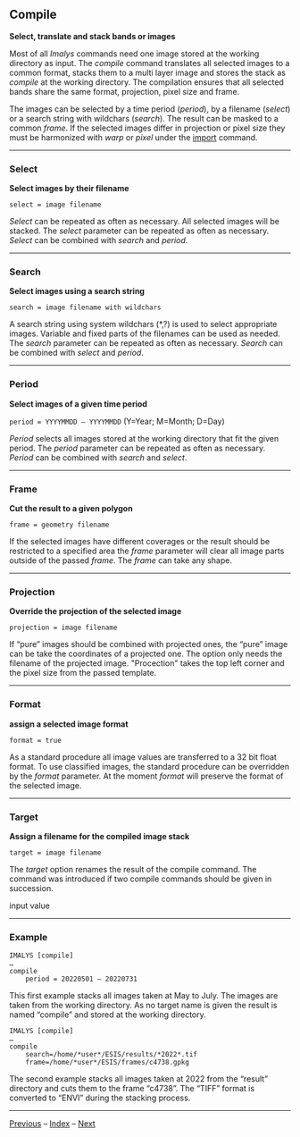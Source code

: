 ## Compile	

**Select, translate and stack bands or images**

Most of all *Imalys* commands need one image stored at the working directory as input. The *compile* command translates all selected images to a common format, stacks them to a multi layer image and stores the stack as *compile* at the working directory. The compilation ensures that all selected bands share the same format, projection, pixel size and frame. 

The images can be selected by a time period (*period*), by a filename (*select*) or a search string with wildchars (*search*). The result can be masked to a common *frame*. If the selected images differ in projection or pixel size they must be harmonized with *warp* or *pixel* under the [import](3_Import.md) command. 

------

### Select

**Select images by their filename**

`select = image filename`

*Select* can be repeated as often as necessary. All selected images will be stacked. The *select* parameter can be repeated as often as necessary. *Select* can be combined with *search* and *period*. 

------

### Search

**Select images using a search string**

`search = image filename with wildchars`

A search string using system wildchars (*,?) is used to select appropriate images. Variable and fixed parts of the filenames can be used as needed. The *search* parameter can be repeated as often as necessary. *Search* can be combined with *select* and *period*.

------

### Period

**Select images of a given time period**

`period = YYYYMMDD – YYYYMMDD`	(Y=Year; M=Month; D=Day)

*Period* selects all images stored at the working directory that fit the given period. The *period* parameter can be repeated as often as necessary. *Period* can be combined with *search* and *select*.

------

### Frame

**Cut the result to a given polygon**

`frame = geometry filename`

If the selected images have different coverages or the result should be restricted to a specified area the *frame* parameter will clear all image parts outside of the passed *frame*. The *frame* can take any shape.

------

### Projection

**Override the projection of the selected image**

`projection = image filename`

If “pure” images should be combined with projected ones, the “pure” image can be take the coordinates of a projected one. The option only needs the filename of the projected image. "Procection" takes the top left corner and the pixel size from the passed template.

------

### Format

**assign a selected image format**

`format = true`

As a standard procedure all image values are transferred to a 32 bit float format. To use classified images, the standard procedure can be overridden by the *format* parameter. At the moment *format* will preserve the format of the selected image. 

------

### Target

**Assign a filename for the compiled image stack**

`target = image filename`

The *target* option renames the result of the compile command. The command was introduced if two compile commands should be given in succession.

input value

------

### Example

```
IMALYS [compile]
…
compile
	period = 20220501 – 20220731
```

This first example stacks all images taken at May to July. The images are taken from the working directory. As no target name is given the result is named “compile” and stored at the working directory.

```
IMALYS [compile]
…
compile
	search=/home/*user*/ESIS/results/*2022*.tif
	frame=/home/*user*/ESIS/frames/c4738.gpkg
```

The second example stacks all images taken at 2022 from the “result” directory and cuts them to the frame “c4738”. The “TIFF” format is converted to “ENVI” during the stacking process. 

-----

[Previous](3_Import.md)	–	[Index](Index.md)	–	[Next](5_Reduce.md)
